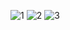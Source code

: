 
![1](https://github.com/Tong057/PhoneDB/assets/130866438/d935399c-6597-465b-8fe6-e5b529b707a9) ![2](https://github.com/Tong057/PhoneDB/assets/130866438/a6b9bc44-6546-4bd1-a754-2536e52de4e6) ![3](https://github.com/Tong057/PhoneDB/assets/130866438/2d0d8d8a-5189-478c-b2e1-a00f5e0ecafc)

